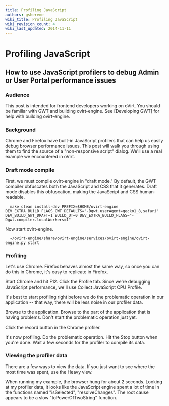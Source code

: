 ```yaml
---
title: Profiling JavaScript
authors: gshereme
wiki_title: Profiling JavaScript
wiki_revision_count: 4
wiki_last_updated: 2014-11-11
---
```


# Profiling JavaScript

## How to use JavaScript profilers to debug Admin or User Portal performance issues

### Audience

This post is intended for frontend developers working on oVirt. You should be familiar with GWT and building ovirt-engine. See [Developing GWT] for help with building ovirt-engine.

### Background

Chrome and Firefox have built-in JavaScript profilers that can help us easily debug browser performance issues. This post will walk you through using them to find the source of a "non-responsive script" dialog. We'll use a real example we encountered in oVirt.

### Draft mode compile

First, we must compile ovirt-engine in "draft mode." By default, the GWT compiler obfuscates both the JavaScript and CSS that it generates. Draft mode disables this obfuscation, making the JavaScript and CSS human-readable.

      make clean install-dev PREFIX=$HOME/ovirt-engine DEV_EXTRA_BUILD_FLAGS_GWT_DEFAULTS="-Dgwt.userAgent=gecko1_8,safari" DEV_BUILD_GWT_DRAFT=1 BUILD_UT=0 DEV_EXTRA_BUILD_FLAGS="-Dgwt.compiler.localWorkers=1"

Now start ovirt-engine.

      ~/ovirt-engine/share/ovirt-engine/services/ovirt-engine/ovirt-engine.py start

### Profiling

Let's use Chrome. Firefox behaves almost the same way, so once you can do this in Chrome, it's easy to replicate in Firefox.

Start Chrome and hit F12. Click the Profile tab. Since we're debugging JavaScript performance, we'll use Collect JavaScript CPU Profile.

It's best to start profiling right before we do the problematic operation in our application -- that way, there will be less noise in our profiler data.

Browse to the application. Browse to the part of the application that is having problems. Don't start the problematic operation just yet.

Click the record button in the Chrome profiler.

>>

It's now profiling. Do the problematic operation. Hit the Stop button when you're done. Wait a few seconds for the profiler to compile its data.

### Viewing the profiler data

There are a few ways to view the data. If you just want to see where the most time was spent, use the Heavy view.

>>

When running my example, the browser hung for about 2 seconds. Looking at my profiler data, it looks like the JavaScript engine spent a lot of time in the functions named "isSelected", "resolveChanges". The root cause appears to be a slow "toPowerOfTwoString" function.
